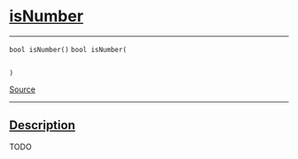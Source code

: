 
<h1 id="is-number">
 <a href="#/api/json/isNumber" class="anchor">
   <span>isNumber</span>
  </a>
</h1>

<div class="signature">

<hr>

  <div class="definition-container">
    <div class="definition">
      <code class="desktop-only"><span class="token keyword">bool</span> isNumber()</code>
      <code class="mobile-only"><span class="token keyword">bool</span> isNumber(
    
)</code>
      <div class="flex-spacing"></div>
      <a href="https://github.com/libocca/occa/blob/628fed0f/include/occa/types/json.hpp#L438" target="_blank">Source</a>
    </div>
    
  </div>

  <hr>
</div>


<h2 id="description">
 <a href="#/api/json/isNumber?id=description" class="anchor">
   <span>Description</span>
  </a>
</h2>

TODO
